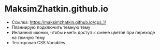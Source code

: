 # MaksimZhatkin.github.io

- Ссылка: https://maksimzhatkin.github.io/cps_1/
- Планиирую подключить темную тему
- Инлайнил иконки, чтобы иметь доступ к смене цветов при переходе на темную тему
- Тестировал CSS Variables